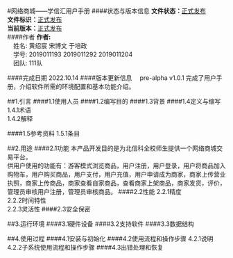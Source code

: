 #网络商城——学信汇用户手册
####状态与版本信息
**文件状态：**<u>正式发布</u>  
**文件标识：**<u>正式发布</u>  
**当前版本：**<u>正式发布</u>  
####作者
**作者:**  
&emsp;姓名: 黄绍宸 宋博文 于培政  
&emsp;学号: 2019011193 2019011292 2019011204  
&emsp;团队: 111队

####完成日期
2022.10.14
####版本更新信息
&emsp;pre-alpha v1.0.1 完成了用户手册，介绍软件所需的环境配置和基本功能介绍。

##1.引言
####1.1使用人员
####1.2编写目的
####1.3背景
####1.4定义与缩写
1.4.1术语  
1.4.2解释  

####1.5参考资料
1.5.1条目

##2.用途
####2.1功能
本产品开发目的是为北信科全校师生提供一个网络商城交易平台。  
供用户使用的功能有：游客模式浏览商品，用户注册，用户登录，用户将商品加入购物车，用户购买商品，用户支付，用户充值，用户申请成为商家，商家上传营业执照，商家上传商品，商家查看自家商品，查看商家上架商品，商家发货，评价，管理员审核用户注册，管理员审核商品。
####2.2性能
2.2.1精度  
2.2.2时间特性  
2.2.3灵活性
####2.3安全保密


##3.运行环境
####3.1硬件设备
####3.2支持软件
####3.3数据结构


##4.使用过程
####4.1安装与初始化
####4.2使用流程和操作步骤
4.2.1说明
4.2.2子系统使用流程和操作步骤
####4.3出错处理和恢复


